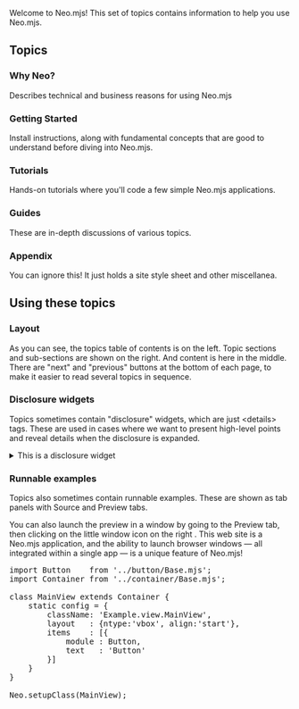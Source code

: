 Welcome to Neo.mjs! This set of topics contains information to help you use Neo.mjs. 


## Topics

### Why Neo?

Describes technical and business reasons for using Neo.mjs

### Getting Started

Install instructions, along with fundamental concepts that are good to understand before diving into Neo.mjs.

### Tutorials

Hands-on tutorials where you'll code a few simple Neo.mjs applications.

### Guides

These are in-depth discussions of various topics.

### Appendix

You can ignore this! It just holds a site style sheet and other miscellanea.

## Using these topics

### Layout 

As you can see, the topics table of contents is on the left. Topic sections and sub-sections are shown on the right.
And content is here in the middle. There are "next" and "previous" buttons at the bottom of each page, to make it
easier to read several topics in sequence. 

### Disclosure widgets

Topics sometimes contain "disclosure" widgets, which are just &lt;details> tags. These are used in cases 
where we want to present high-level points and reveal details when the disclosure is expanded.

<details>
<summary>This is a disclosure widget</summary>
<p style="background-color:lightgreen;padding:8px">This is a fascinating piece of information which is revealed when the widget is expanded.</p>
</details>

### Runnable examples

Topics also sometimes contain runnable examples. These are shown as tab panels with Source and Preview tabs.

You can also launch the preview in a window by going to the Preview tab, then clicking on the little window
icon on the right  <span class="far fa-xs fa-window-maximize"></span>. This web site is a Neo.mjs application,
and the ability to launch browser windows &mdash; all integrated within a single app &mdash; is a unique feature of Neo.mjs!

<pre data-neo>
import Button    from '../button/Base.mjs';
import Container from '../container/Base.mjs';

class MainView extends Container {
    static config = {
        className: 'Example.view.MainView',
        layout   : {ntype:'vbox', align:'start'},
        items    : [{
            module : Button,
            text   : 'Button'
        }]
    }
}

Neo.setupClass(MainView);
</pre>
